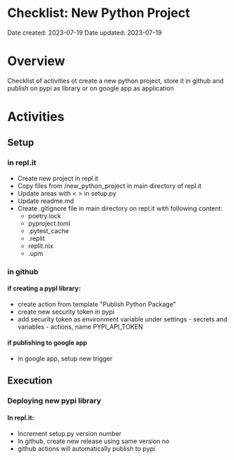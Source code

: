 
# Checklist: New Python Project
Date created: 2023-07-19
Date updated: 2023-07-19


# Overview
Checklist of activities ot create a new python project, store it in github and publish on pypi as library or on google app as application

# Activities

## Setup
### in repl.it
- Create new project in repl.it
- Copy files from /new_python_project in main directory of repl.it
- Update areas with < > in setup.py
- Update readme.md
- Create .gitignore file in main directory on repl.it with following content:
  - poetry.lock
  - pyproject.toml
  - .pytest_cache
  - .replit
  - replit.nix
  - .upm


### in github
#### if creating a pypl library:
- create action from template "Publish Python Package"
- create new security token in pypi
- add security token as environment variable under settings - secrets and variables - actions, name PYPI_API_TOKEN

#### if publishing to google app
- in google app, setup new trigger


## Execution

### Deploying new pypi library
#### In repl.it:
- Increment setup.py version number
- In github, create new release using same version no
- github actions will automatically publish to pypi



